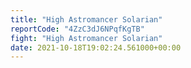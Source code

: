 ```yaml
---
title: "High Astromancer Solarian"
reportCode: "4ZzC3dJ6NPqfKgTB"
fight: "High Astromancer Solarian"
date: 2021-10-18T19:02:24.561000+00:00
---
```

